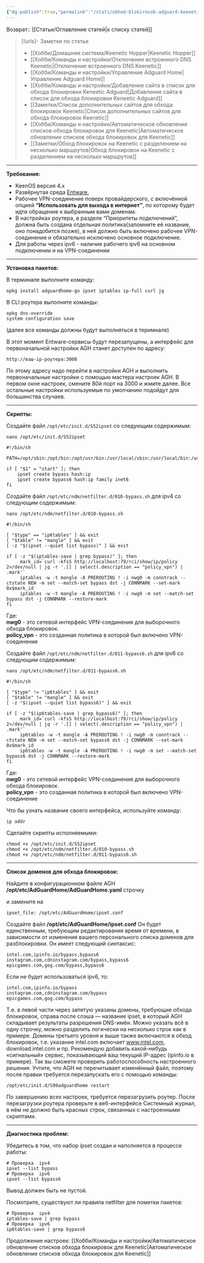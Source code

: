 ```yaml
---
{"dg-publish":true,"permalink":"/stati/obhod-blokirovok-adguard-keenetic/","updated":"2024-09-29T00:09:32+03:00"}
---
```


Возврат:: [[Статьи/Оглавление статей\|к списку статей]]
> [!urls]- Заметки по статье
>- [[Хобби/Домашняя система/Keenetic Hopper\|Keenetic Hopper]]
>- [[Хобби/Команды и настройки/Отключение встроенного DNS Keenetic\|Отключение встроенного DNS Keenetic]]
>- [[Хобби/Команды и настройки/Управление Adguard Home\|Управление Adguard Home]]
>- [[Хобби/Команды и настройки/Добавление сайта в список для обхода блокировки Keneetic Adguard\|Добавление сайта в список для обхода блокировки Keneetic Adguard]]
>- [[Заметки/Список дополнительных сайтов для обхода блокировок Keenetic\|Список дополнительных сайтов для обхода блокировок Keenetic]]
>- [[Хобби/Команды и настройки/Автоматическое обновление списков обхода блокировок для Keenetic\|Автоматическое обновление списков обхода блокировок для Keenetic]]
>- [[Заметки/Обход блокировок на Keenetic с разделением на несколько маршрутов\|Обход блокировок на Keenetic с разделением на несколько маршрутов]]

---
**Требования:**

-   KeenOS версия 4.х
-   Развёрнутая среда [Entware](https://help.keenetic.com/hc/ru/articles/360021214160-%D0%A3%D1%81%D1%82%D0%B0%D0%BD%D0%BE%D0%B2%D0%BA%D0%B0-%D1%81%D0%B8%D1%81%D1%82%D0%B5%D0%BC%D1%8B-%D0%BF%D0%B0%D0%BA%D0%B5%D1%82%D0%BE%D0%B2-%D1%80%D0%B5%D0%BF%D0%BE%D0%B7%D0%B8%D1%82%D0%BE%D1%80%D0%B8%D1%8F-Entware-%D0%BD%D0%B0-USB-%D0%BD%D0%B0%D0%BA%D0%BE%D0%BF%D0%B8%D1%82%D0%B5%D0%BB%D1%8C),
-   Рабочее VPN-соединение поверх провайдерского, с включённой опцией **“Использовать для выхода в интернет”**, по которому будет идти обращение к выбранным вами доменам.
-   В настройках роутера, в разделе “Приоритеты подключений”, должна быть создана отдельная политика(запомните её название, оно понадобится позже), в ней должно быть включено рабочее VPN-соединение и обязательно исключено основное подключение.
-   Для работы через ipv6 - наличие рабочего ipv6 на основном подключении и на VPN-соединении

___

**Установка пакетов:**

В терминале выполните команду:

```shell
opkg install adguardhome-go ipset iptables ip-full curl jq
```

В CLI роутера выполните команды:

```shell
opkg dns-override
system configuration save
```

(далее все команды должны будут выполняться в теримнале)

В этот момент Entware-сервисы будут перезапущены, а интерфейс для первоначальной настройки AGH станет доступен по адресу:

```
http://ваш-ip-роутера:3000
```

По этому адресу надо перейти в настройки AGH и выполнить первоначальные настройки с помощью маcтера настроек AGH. В первом окне настроек, смените 80й порт на 3000 и жмите далее. Все остальные настройки используемые по умолчанию подойдут для большинства случаев.

___

**Скрипты:**

Создайте файл `/opt/etc/init.d/S52ipset` со следующим содержимым:

```
nano /opt/etc/init.d/S52ipset
```

```
#!/bin/sh

PATH=/opt/sbin:/opt/bin:/opt/usr/bin:/usr/local/sbin:/usr/local/bin:/usr/sbin:/usr/bin:/sbin:/bin

if [ "$1" = "start" ]; then
    ipset create bypass hash:ip
    ipset create bypass6 hash:ip family inet6
fi
```

Создайте файл `/opt/etc/ndm/netfilter.d/010-bypass.sh` для ipv4 со следующим содержимым:

```
nano /opt/etc/ndm/netfilter.d/010-bypass.sh
```

```
#!/bin/sh

[ "$type" == "ip6tables" ] && exit
[ "$table" != "mangle" ] && exit
[ -z "$(ipset --quiet list bypass)" ] && exit

if [ -z "$(iptables-save | grep bypass)" ]; then
     mark_id=`curl -kfsS http://localhost:79/rci/show/ip/policy 2>/dev/null | jq -r '.[] | select(.description == "policy_vpn") | .mark'`
     iptables -w -t mangle -A PREROUTING ! -i nwg0 -m conntrack --ctstate NEW -m set --match-set bypass dst -j CONNMARK --set-mark 0x$mark_id
     iptables -w -t mangle -A PREROUTING ! -i nwg0 -m set --match-set bypass dst -j CONNMARK --restore-mark
fi
```

Где:  
**nwg0** - это сетевой интерфейс VPN-соединения для выборочного обхода блокировок.  
**policy\_vpn** - это созданная политика в которой был включено VPN-соединение

Создайте файл `/opt/etc/ndm/netfilter.d/011-bypass6.sh` для ipv6 со следующим содержимым:

```
nano /opt/etc/ndm/netfilter.d/011-bypass6.sh
```

```
#!/bin/sh

[ "$type" != "ip6tables" ] && exit
[ "$table" != "mangle" ] && exit
[ -z "$(ipset --quiet list bypass6)" ] && exit

if [ -z "$(ip6tables-save | grep bypass6)" ]; then
     mark_id=`curl -kfsS http://localhost:79/rci/show/ip/policy 2>/dev/null | jq -r '.[] | select(.description == "policy_vpn") | .mark'`
     ip6tables -w -t mangle -A PREROUTING ! -i nwg0 -m conntrack --ctstate NEW -m set --match-set bypass6 dst -j CONNMARK --set-mark 0x$mark_id
     ip6tables -w -t mangle -A PREROUTING ! -i nwg0 -m set --match-set bypass6 dst -j CONNMARK --restore-mark
fi
```

Где:  
**nwg0** - это сетевой интерфейс VPN-соединения для выборочного обхода блокировок.  
**policy\_vpn** - это созданная политика в которой был включено VPN-соединение

Что бы узнать название своего интерфейса, используйте команду:

```
ip addr
```

Сделайте скрипты исполняемыми:

```
chmod +x /opt/etc/init.d/S52ipset
chmod +x /opt/etc/ndm/netfilter.d/010-bypass.sh
chmod +x /opt/etc/ndm/netfilter.d/011-bypass6.sh
```

___

**Список доменов для обхода блокировок:**

Найдите в конфигурационном файле AGH **/opt/etc/AdGuardHome/AdGuardHome.yaml** строчку

и замените на

```
ipset_file: /opt/etc/AdGuardHome/ipset.conf
```

Создайте файл **/opt/etc/AdGuardHome/ipset.conf** Он будет единственным, требующим редактирования время от времени, в зависимости от изменения вашего персонального списка доменов для разблокировки. Он имеет следующий синтаксис:

```
intel.com,ipinfo.io/bypass,bypass6
instagram.com,cdninstagram.com/bypass,bypass6
epicgames.com,gog.com/bypass,bypass6
```

Если не будет использоваться ipv6, то:

```
intel.com,ipinfo.io/bypass
instagram.com,cdninstagram.com/bypass
epicgames.com,gog.com/bypass
```

Т.е. в левой части через запятую указаны домены, требующие обхода блокировок, справа после слэша — название ipset, в который AGH складывает результаты разрешения DNS-имён. Можно указать всё в одну строчку, можно разделить логически на несколько строк как в примере. Домены третьего уровня и выше также включаются в обход блокировок, т.е. указание intel.com включает www.intel.com, download.intel.com и пр. Рекомендую добавить какой-нибудь «сигнальный» сервис, показывающий ваш текущий IP-адрес (ipinfo.io в примере). Так вы сможете проверить работоспособность настроенного решения. Учтите, что AGH не перечитывает изменённый файл, поэтому после правки требуется перезапускать его с помощью команды:

```
/opt/etc/init.d/S99adguardhome restart
```

По завершению всех настроек, требуется перезагрузить роутер. После перезагрузки роутера проверьте в веб-интерфейсе Системный журнал, в нём не должно быть красных строк, связанных с настроенными скриптами.

___

**Диагностика проблем:**

Убедитесь в том, что набор ipset создан и наполняется в процессе работы:

```
# Проверка  ipv4
ipset --list bypass
# Проверка  ipv6
ipset --list bypass6
```

Вывод должен быть не пустой.

Посмотрите, существуют ли правила netfilter для пометки пакетов:

```
# Проверка  ipv4
iptables-save | grep bypass
# Проверка  ipv6
ip6tables-save | grep bypass6
```

 Продолжение настроек: [[Хобби/Команды и настройки/Автоматическое обновление списков обхода блокировок для Keenetic\|Автоматическое обновление списков обхода блокировок для Keenetic]]
